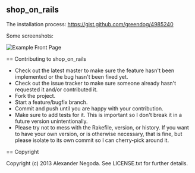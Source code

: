 ## shop_on_rails

The installation process: https://gist.github.com/greendog/4985240

Some screenshots:

![Example Front Page](https://drive.google.com/uc?id=0Bwxa_189GC2OZXNKb3FjYWwtSkE)

== Contributing to shop_on_rails
 
* Check out the latest master to make sure the feature hasn't been implemented or the bug hasn't been fixed yet.
* Check out the issue tracker to make sure someone already hasn't requested it and/or contributed it.
* Fork the project.
* Start a feature/bugfix branch.
* Commit and push until you are happy with your contribution.
* Make sure to add tests for it. This is important so I don't break it in a future version unintentionally.
* Please try not to mess with the Rakefile, version, or history. If you want to have your own version, or is otherwise necessary, that is fine, but please isolate to its own commit so I can cherry-pick around it.

== Copyright

Copyright (c) 2013 Alexander Negoda. See LICENSE.txt for
further details.

